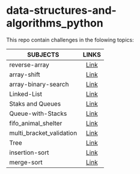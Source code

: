 # data-structures-and-algorithms_python

This repo contain challenges in the folowing topics:

|SUBJECTS  |                 LINKS             |
--------------------|:--------------------------------------------------------:|
|reverse-array       | [Link](https://github.com/azez-alhoot/data-structures-and-algorithms-python/tree/master/data_structures_and_algorithms_python/challenges/array_reverse)|
|array-shift         | [Link](https://github.com/azez-alhoot/data-structures-and-algorithms-python/tree/master/data_structures_and_algorithms_python/challenges/array_shift)|
|array-binary-search | [Link](https://github.com/azez-alhoot/data-structures-and-algorithms-python/tree/master/data_structures_and_algorithms_python/challenges/array_binary_search)|
|Linked-List         | [Link](https://github.com/azez-alhoot/data-structures-and-algorithms-python/tree/master/data_structures_and_algorithms_python/data_structures/linked_list)|
|Staks and Queues    | [Link](https://github.com/azez-alhoot/data-structures-and-algorithms-python/tree/master/data_structures_and_algorithms_python/data_structures/stacks_and_queues)|
|Queue-with-Stacks   | [Link](https://github.com/azez-alhoot/data-structures-and-algorithms-python/tree/master/data_structures_and_algorithms_python/challenges/queue_with_stacks)|
|fifo_animal_shelter | [Link](https://github.com/azez-alhoot/data-structures-and-algorithms-python/tree/master/data_structures_and_algorithms_python/challenges/fifo_animal_shelter)|
|multi_bracket_validation | [Link](https://github.com/azez-alhoot/data-structures-and-algorithms-python/tree/master/data_structures_and_algorithms_python/challenges/multi_bracket_validation)|
|Tree                | [Link](https://github.com/azez-alhoot/data-structures-and-algorithms-python/tree/master/data_structures_and_algorithms_python/data_structures/tree)|
|insertion-sort      | [Link](https://github.com/azez-alhoot/data-structures-and-algorithms-python/tree/master/data_structures_and_algorithms_python/challenges/insertion_sort)|
|merge-sort          | [Link](https://github.com/azez-alhoot/data-structures-and-algorithms-python/tree/master/data_structures_and_algorithms_python/challenges/merge_sort)|